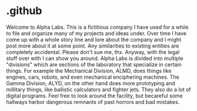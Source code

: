 # .github
Welcome to Alpha Labs.
This is a fictitious company I have used for a while to file and organize many of my projects and ideas under.
Over time I have come up with a whole story line and lore about the company and I might post more about it at some point.
Any similarities to existing entities are completely accidental. Please don't sue me, thx.
Anyway, with the legal stuff over with I can show you around.
Alpha Labs is divided into multiple "divisions" which are sections of the laboratory that specialize in certain things.
For example the Mechanical Division, ALMD, does things like engines, cars, robots, and even mechanical enciphering machines.
The Gamma Division, ALYD, on the other hand does more prototyping and millitary things, like ballistic calculators and fighter jets. They also do a lot of digital programs.
Feel free to look around the facility, but becareful some hallways harbor dangerous remnants of past horrors and bad mistakes.
